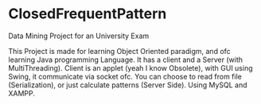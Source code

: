 # ClosedFrequentPattern
Data Mining Project for an University Exam

This Project is made for learning Object Oriented paradigm, and ofc learning Java programming Language. 
It has a client and a Server (with MultiThreading).
Client is an applet (yeah I know Obsolete), with GUI using Swing, it communicate via socket ofc.
You can choose to read from file (Serialization), or just calculate patterns (Server Side).
Using MySQL and XAMPP.
 
